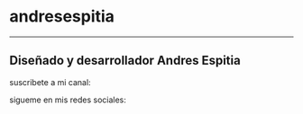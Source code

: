 # andresespitia

----------------------------------------
Diseñado y desarrollador Andres Espitia 
----------------------------------------

suscribete a mi canal:

sigueme en mis redes sociales: 
